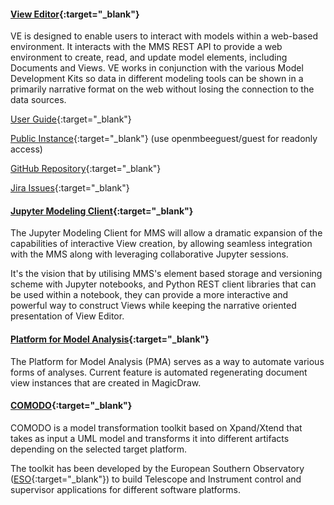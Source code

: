 #### [View Editor](https://github.com/Open-MBEE/ve){:target="_blank"}

VE is designed to enable users to interact with models within a web-based environment. It interacts with the MMS REST API to provide a web environment to create, read, and update model elements, including Documents and Views. VE works in conjunction with the various Model Development Kits so data in different modeling tools can be shown in a primarily narrative format on the web without losing the connection to the data sources.

[User Guide](https://github.com/Open-MBEE/ve/blob/develop/Documents/ViewEditorUserGuide.pdf){:target="_blank"}

[Public Instance](https://mms.openmbee.org){:target="_blank"} (use openmbeeguest/guest for readonly access)

[GitHub Repository](https://github.com/Open-MBEE/ve){:target="_blank"}

[Jira Issues](https://openmbee.atlassian.net/browse/VE){:target="_blank"}


#### [Jupyter Modeling Client](https://github.com/Open-MBEE/jupyter-mdk){:target="_blank"}

The Jupyter Modeling Client for MMS will allow a dramatic expansion of the capabilities of interactive View creation, by allowing seamless integration with the MMS along with leveraging collaborative Jupyter sessions.

It's the vision that by utilising MMS's element based storage and versioning scheme with Jupyter notebooks, and Python REST client libraries that can be used within a notebook, they can provide a more interactive and powerful way to construct Views while keeping the narrative oriented presentation of View Editor.


#### [Platform for Model Analysis](https://github.com/Open-MBEE/pma){:target="_blank"}

The Platform for Model Analysis (PMA) serves as a way to automate various forms of analyses. Current feature is automated regenerating document view instances that are created in MagicDraw.


#### [COMODO](https://github.com/Open-MBEE/Comodo){:target="_blank"}

COMODO is a model transformation toolkit based on Xpand/Xtend that takes as input a UML model and transforms it into different artifacts depending on the selected target platform.

The toolkit has been developed by the European Southern Observatory ([ESO](https://www.eso.org){:target="_blank"}) to build Telescope and Instrument control and supervisor applications for different software platforms.
